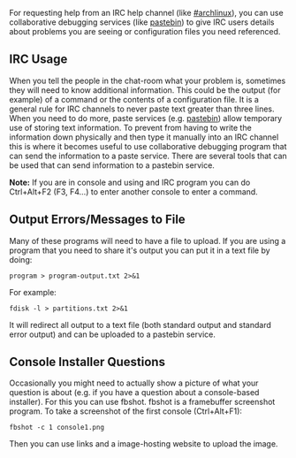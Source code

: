 For requesting help from an IRC help channel (like [#archlinux](/index.php/Irc "Irc")), you can use collaborative debugging services (like [pastebin](http://pastie.org/)) to give IRC users details about problems you are seeing or configuration files you need referenced.

## IRC Usage

When you tell the people in the chat-room what your problem is, sometimes they will need to know additional information. This could be the output (for example) of a command or the contents of a configuration file. It is a general rule for IRC channels to never paste text greater than three lines. When you need to do more, paste services (e.g. [pastebin](http://pastebin.com/)) allow temporary use of storing text information. To prevent from having to write the information down physically and then type it manually into an IRC channel this is where it becomes useful to use collaborative debugging program that can send the information to a paste service. There are several tools that can be used that can send information to a pastebin service.

**Note:** If you are in console and using and IRC program you can do Ctrl+Alt+F2 (F3, F4…) to enter another console to enter a command.

## Output Errors/Messages to File

Many of these programs will need to have a file to upload. If you are using a program that you need to share it's output you can put it in a text file by doing:

```
program > program-output.txt 2>&1 

```

For example:

```
fdisk -l > partitions.txt 2>&1

```

It will redirect all output to a text file (both standard output and standard error output) and can be uploaded to a pastebin service.

## Console Installer Questions

Occasionally you might need to actually show a picture of what your question is about (e.g. if you have a question about a console-based installer). For this you can use fbshot. fbshot is a framebuffer screenshot program. To take a screenshot of the first console (Ctrl+Alt+F1):

```
fbshot -c 1 console1.png

```

Then you can use links and a image-hosting website to upload the image.